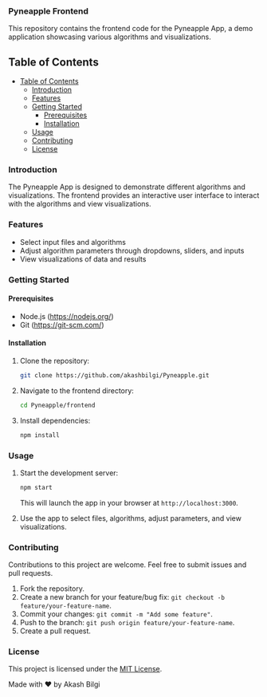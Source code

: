 ### Pyneapple Frontend

This repository contains the frontend code for the Pyneapple App, a demo application showcasing various algorithms and visualizations.

## Table of Contents

- [Table of Contents](#table-of-contents)
  - [Introduction](#introduction)
  - [Features](#features)
  - [Getting Started](#getting-started)
    - [Prerequisites](#prerequisites)
    - [Installation](#installation)
  - [Usage](#usage)
  - [Contributing](#contributing)
  - [License](#license)

### Introduction

The Pyneapple App is designed to demonstrate different algorithms and visualizations. The frontend provides an interactive user interface to interact with the algorithms and view visualizations.

### Features

- Select input files and algorithms
- Adjust algorithm parameters through dropdowns, sliders, and inputs
- View visualizations of data and results

### Getting Started

#### Prerequisites

- Node.js (https://nodejs.org/)
- Git (https://git-scm.com/)

#### Installation

1. Clone the repository:

   ```bash
   git clone https://github.com/akashbilgi/Pyneapple.git
   ```

2. Navigate to the frontend directory:

   ```bash
   cd Pyneapple/frontend
   ```

3. Install dependencies:

   ```bash
   npm install
   ```

### Usage

1. Start the development server:

   ```bash
   npm start
   ```

   This will launch the app in your browser at `http://localhost:3000`.

2. Use the app to select files, algorithms, adjust parameters, and view visualizations.

### Contributing

Contributions to this project are welcome. Feel free to submit issues and pull requests.

1. Fork the repository.
2. Create a new branch for your feature/bug fix: `git checkout -b feature/your-feature-name`.
3. Commit your changes: `git commit -m "Add some feature"`.
4. Push to the branch: `git push origin feature/your-feature-name`.
5. Create a pull request.

### License

This project is licensed under the [MIT License](LICENSE).

Made with ❤️ by Akash Bilgi